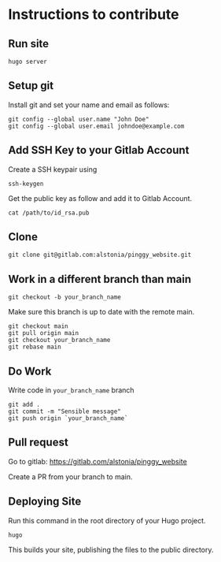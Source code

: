 # Instructions to contribute

## Run site
```
hugo server
```

## Setup git

Install git and set your name and email  as follows:

```
git config --global user.name "John Doe"
git config --global user.email johndoe@example.com
```

## Add SSH Key to your Gitlab Account 

Create a SSH keypair using

```
ssh-keygen
```

Get the public key as follow and add it to Gitlab Account.

```
cat /path/to/id_rsa.pub
```

## Clone


```
git clone git@gitlab.com:alstonia/pinggy_website.git
```

## Work in a different branch than main

```
git checkout -b your_branch_name
```

Make sure this branch is up to date with the remote  main.

```
git checkout main
git pull origin main
git checkout your_branch_name
git rebase main
```

## Do Work

Write code in `your_branch_name` branch

```
git add .
git commit -m "Sensible message"
git push origin `your_branch_name`
```

## Pull request

Go to gitlab: https://gitlab.com/alstonia/pinggy_website

Create a PR from your branch to main.


## Deploying Site 

Run this command in the root directory of your Hugo project.

```
hugo    
```
This builds your site, publishing the files to the public directory.